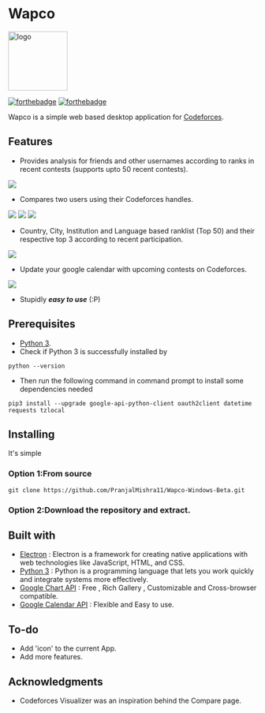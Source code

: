 
# Wapco 

<img src="https://github.com/PranjalMishra11/Wapco-Linux-Beta/blob/master/Wapco-linux-beta/resources/app/app/images/cf.png" alt="logo"  width="120" height="120">

[![forthebadge](https://forthebadge.com/images/badges/made-with-python.svg)](https://forthebadge.com)
[![forthebadge](https://forthebadge.com/images/badges/uses-html.svg)](https://forthebadge.com)

Wapco is a simple web based desktop application for [Codeforces](https://codeforces.com/). 

## Features

- Provides analysis for friends and other usernames according to ranks in recent contests (supports upto 50 recent contests).
<img src="https://www.imageupload.co.uk/images/2018/10/08/analysis.png" border="0">

- Compares two users using their Codeforces handles.
<img src="https://www.imageupload.co.uk/images/2018/10/08/photo.png" border="0">
<img src="https://www.imageupload.co.uk/images/2018/10/08/ver.png" border="0">
<img src="https://www.imageupload.co.uk/images/2018/10/08/ratgraph.png" border="0">

- Country, City, Institution and Language based ranklist (Top 50) and their respective top 3 according to recent participation.
<img src="https://www.imageupload.co.uk/images/2018/10/08/rank2.png" border="0">

- Update your google calendar with upcoming contests on Codeforces.
<img src="https://www.imageupload.co.uk/images/2018/10/08/up.png" border="0">

- Stupidly ***easy to use*** (:P)

## Prerequisites

- [Python 3](https://www.python.org/downloads/).
- Check if Python 3 is successfully installed by
```
python --version
```
- Then run the following command in command prompt to install some dependencies needed
```
pip3 install --upgrade google-api-python-client oauth2client datetime requests tzlocal
```

## Installing

It's simple 

### Option 1:From source
```
git clone https://github.com/PranjalMishra11/Wapco-Windows-Beta.git
```
### Option 2:Download the repository and extract.

## Built with
- [Electron](https://electronjs.org/) : Electron is a framework for creating native applications with web technologies like JavaScript, HTML, and CSS.
- [Python 3](https://www.python.org/) : Python is a programming language that lets you work quickly
and integrate systems more effectively.
- [Google Chart API](https://developers.google.com/chart/interactive/docs/quick_start) : Free , Rich Gallery , Customizable and Cross-browser compatible.
- [Google Calendar API](https://developers.google.com/calendar/) : Flexible and Easy to use.

## To-do
- Add 'icon' to the current App.
- Add more features.

## Acknowledgments
- Codeforces Visualizer was an inspiration behind the Compare page.




